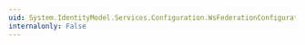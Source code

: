 ```yaml
---
uid: System.IdentityModel.Services.Configuration.WsFederationConfiguration.Freshness
internalonly: False
---
```

